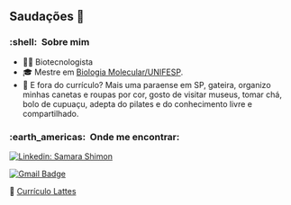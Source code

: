 ## Saudações 👋

<h3> :shell: &nbsp;Sobre mim </h3>

- :woman_scientist: Biotecnologista 
- 🎓 Mestre em <a href="https://ppg.biomol.sites.unifesp.br">Biologia Molecular/UNIFESP</a>.
- :rainbow: E fora do currículo? Mais uma paraense em SP, gateira, organizo minhas canetas e roupas por cor, gosto de visitar museus, tomar chá, bolo de cupuaçu, adepta do pilates e do conhecimento livre e compartilhado.

<h3> :earth_americas: &nbsp;Onde me encontrar: </h3> 

[![Linkedin: Samara Shimon](https://img.shields.io/badge/-samaramms-blue?style=flat-square&logo=Linkedin&logoColor=white&link=LINK-DO-SEU-LINKEDIN)](https://www.linkedin.com/in/samaramms/)

[![Gmail Badge](https://img.shields.io/badge/-samarammshimon@gmail.com-006bed?style=flat-square&logo=Gmail&logoColor=white&link=mailto:SEU-EMAIL)](mailto:samarammshimon@gmail.com) 

:page_facing_up: [Currículo Lattes](http://lattes.cnpq.br/6377447035324212)
